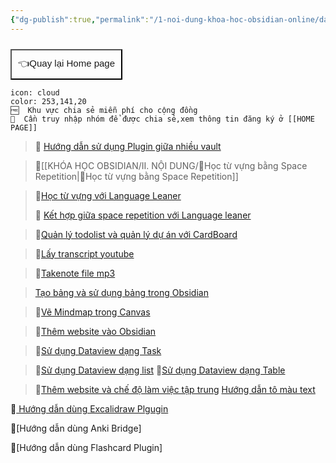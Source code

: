```yaml
---
{"dg-publish":true,"permalink":"/1-noi-dung-khoa-hoc-obsidian-online/danh-sach-bai-hoc-obsidian-nang-cao/","dgPassFrontmatter":true,"noteIcon":"1","created":"","updated":""}
---
```



<div style="display: flex; justify-content: left; cursor: pointer;"> <a href="https://khoahocobsidian.com/" target="_blank"> <button style=" font-size: 15px; padding: 10px; height: fit-content; margin-top: 10px; background: var(--text-accent); font-weight: 10; color: var(--text-on-accent); "> 👈Quay lại Home page </button> </a> </div>

```ad-info
icon: cloud
color: 253,141,20
🆓  Khu vực chia sẻ miễn phí cho cộng đồng
💎  Cần truy nhập nhóm để được chia sẻ,xem thông tin đăng ký ở [[HOME PAGE]]
```

> 💎 [Hướng dẫn sử dụng Plugin giữa nhiều vault](https://www.facebook.com/groups/219067851029823/posts/223744593895482/)

>💎[[KHÓA HỌC OBSIDIAN/II. NỘI DUNG/🌟Học từ vựng bằng Space Repetition\|🌟Học từ vựng bằng Space Repetition]]

> 💎[Học từ vựng với Language Leaner](https://www.facebook.com/groups/219067851029823/posts/234529566150318/)
> 
>💎 [Kết hợp giữa space repetition với Language leaner](https://www.facebook.com/groups/219067851029823/posts/234529566150318/)

> 💎[Quản lý todolist và quản lý dự án với CardBoard](https://www.facebook.com/groups/219067851029823/posts/233222509614357/)

>  💎[Lấy transcript youtube](https://www.facebook.com/groups/219067851029823/posts/232158386387436/)

> 💎[Takenote file mp3](https://www.facebook.com/groups/219067851029823/posts/233408126262462/)

> [Tạo bảng và sử dụng bảng trong Obsidian](https://www.facebook.com/groups/219067851029823/posts/231771149759493/)

> 💎[Vẽ Mindmap trong Canvas](https://www.facebook.com/groups/219067851029823/posts/235964019340206/)

> 💎[Thêm website vào Obsidian]()

> 💎[Sử dụng Dataview dạng Task](https://www.facebook.com/groups/219067851029823/posts/238619882407953/)

>💎[Sử dụng Dataview dạng list]()
>💎[Sử dụng Dataview dạng Table]()

>💎[Thêm website và chế độ làm việc tập trung](https://www.facebook.com/groups/219067851029823/posts/236522149284393)
>[Hướng dẫn tô màu text](https://www.facebook.com/groups/219067851029823/posts/227707163499225/)

💎[ Hướng dẫn dùng Excalidraw Plgugin]()

💎[Hướng dẫn dùng Anki Bridge]

💎[Hướng dẫn dùng Flashcard Plugin]

